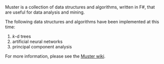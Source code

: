 Muster is a collection of data structures and algorithms, written in F#, that are useful for data analysis and mining.

The following data structures and algorithms have been implemented at this time:

1. _k_-d trees
2. artificial neural networks
3. principal component analysis

For more information, please see the [Muster wiki](https://github.com/Shredderroy/Muster/wiki).